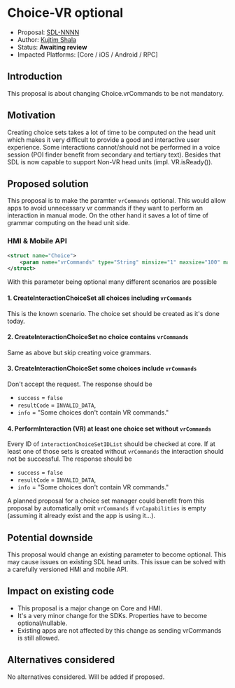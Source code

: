 # Choice-VR optional

* Proposal: [SDL-NNNN](NNNN-choice-vr-optional.md)
* Author: [Kujtim Shala](https://github.com/kshala-ford)
* Status: **Awaiting review**
* Impacted Platforms: [Core / iOS / Android / RPC]

## Introduction

This proposal is about changing Choice.vrCommands to be not mandatory.

## Motivation

Creating choice sets takes a lot of time to be computed on the head unit which makes it very difficult to provide a good and interactive user experience. Some interactions cannot/should not be performed in a voice session (POI finder benefit from secondary and tertiary text). Besides that SDL is now capable to support Non-VR head units (impl. VR.isReady()).

## Proposed solution

This proposal is to make the paramter `vrCommands` optional. This would allow apps to avoid unnecessary vr commands if they want to perform an interaction in manual mode. On the other hand it saves a lot of time of grammar computing on the head unit side.

### HMI & Mobile API

```xml
<struct name="Choice">
    <param name="vrCommands" type="String" minsize="1" maxsize="100" maxlength="99" array="true" mandatory="false" />
</struct>
```

With this parameter being optional many different scenarios are possible

#### 1. CreateInteractionChoiceSet all choices including `vrCommands`
This is the known scenario. The choice set should be created as it's done today.

#### 2. CreateInteractionChoiceSet no choice contains `vrCommands`
Same as above but skip creating voice grammars.

#### 3. CreateInteractionChoiceSet some choices include `vrCommands`
Don't accept the request. The response should be
- `success` = `false`
- `resultCode` = `INVALID_DATA`,
- `info` = "Some choices don't contain VR commands."

#### 4. PerformInteraction (VR) at least one choice set without `vrCommands`
Every ID of `interactionChoiceSetIDList` should be checked at core. If at least one of those sets is created without `vrCommands` the interaction should not be successful. The response should be
- `success` = `false`
- `resultCode` = `INVALID_DATA`,
- `info` = "Some choices don't contain VR commands."

A planned proposal for a choice set manager could benefit from this proposal by automatically omit `vrCommands` if `vrCapabilities` is empty (assuming it already exist and the app is using it...).

## Potential downside

This proposal would change an existing parameter to become optional. This may cause issues on existing SDL head units. This issue can be solved with a carefully versioned HMI and mobile API.

## Impact on existing code

- This proposal is a major change on Core and HMI.
- It's a very minor change for the SDKs. Properties have to become optional/nullable.
- Existing apps are not affected by this change as sending vrCommands is still allowed.

## Alternatives considered

No alternatives considered. Will be added if proposed.
